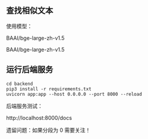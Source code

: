 ## 查找相似文本

使用模型：

BAAI/bge-large-zh-v1.5

BAAI/bge-large-zh-v1.5

## 运行后端服务

```
cd backend
pip3 install -r requirements.txt
uvicorn app:app --host 0.0.0.0 --port 8000 --reload
```

后端服务测试：

http://localhost:8000/docs


遗留问题：如果分段为 0 需要关注！
